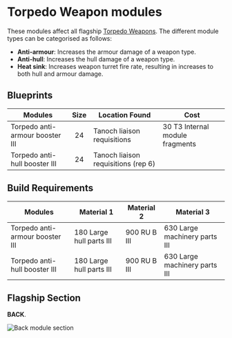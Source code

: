 # Torpedo Weapon modules

These modules affect all flagship
[Torpedo Weapons](../../weapons/torpedo-weapons.md). The different module types
can be categorised as follows:

* **Anti-armour**: Increases the armour damage of a weapon type.
* **Anti-hull**: Increases the hull damage of a weapon type.
* **Heat sink**: Increases weapon turret fire rate, resulting in increases to
  both hull and armour damage.

## Blueprints

|Modules                               |Size |Location Found                     |Cost                           |
|--------------------------------------|:---:|-----------------------------------|-------------------------------|
|Torpedo anti-armour booster III       |24   |Tanoch liaison requisitions        |30 T3 Internal module fragments|
|Torpedo anti-hull booster III         |24   |Tanoch liaison requisitions (rep 6)|                               |

## Build Requirements

|Modules                        |Material 1              |Material 2  |Material 3                   |
|-------------------------------|------------------------|------------|-----------------------------|
|Torpedo anti-armour booster III|180 Large hull parts III|900 RU B III|630 Large machinery parts III|
|Torpedo anti-hull booster III  |180 Large hull parts III|900 RU B III|630 Large machinery parts III|

## Flagship Section

**BACK**.

![Back module section](/img/modules/module-section-back.png)
